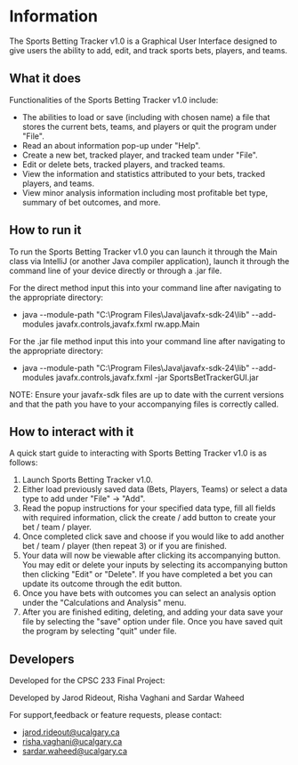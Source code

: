 # Information
The Sports Betting Tracker v1.0 is a Graphical User Interface designed to give 
users the ability to add, edit, and track sports bets, players, and teams.
## What it does
Functionalities of the Sports Betting Tracker v1.0 include:
+ The abilities to load or save (including with chosen name) a file that stores the 
current bets, teams, and players or quit the program under "File".
+ Read an about information pop-up under "Help".
+ Create a new bet, tracked player, and tracked team under "File".
+ Edit or delete bets, tracked players, and tracked teams.
+ View the information and statistics attributed to your bets, tracked players, and teams.
+ View minor analysis information including most profitable bet type, summary of bet outcomes, and more.

## How to run it
To run the Sports Betting Tracker v1.0 you can launch it through the Main class via 
IntelliJ (or another Java compiler application), launch it through the command line of
your device directly or through a .jar file.

For the direct method input this into your command line after navigating to the appropriate directory:

- java --module-path "C:\Program Files\Java\javafx-sdk-24\lib" --add-modules
javafx.controls,javafx.fxml rw.app.Main

For the .jar file method input this into your command line after navigating to the appropriate directory:
- java --module-path "C:\Program Files\Java\javafx-sdk-24\lib" --add-modules
javafx.controls,javafx.fxml -jar SportsBetTrackerGUI.jar

NOTE: Ensure your javafx-sdk files are up to date with the current versions and that the path you have to your accompanying files
is correctly called.
## How to interact with it
A quick start guide to interacting with Sports Betting Tracker v1.0 is as follows:
1. Launch Sports Betting Tracker v1.0.
2. Either load previously saved data (Bets, Players, Teams) or select a data type to add under "File" -> "Add".
3. Read the popup instructions for your specified data type, fill all fields with required information, click the
create / add button to create your bet / team / player.
4. Once completed click save and choose if you would like to add another bet / team / player (then repeat 3) or if you are 
finished. 
5. Your data will now be viewable after clicking its accompanying button. You may edit or delete your inputs by selecting
its accompanying button then clicking "Edit" or "Delete". If you have completed a bet you can update its outcome through the
edit button. 
6. Once you have bets with outcomes you can select an analysis option under the "Calculations and Analysis" menu. 
7. After you are finished editing, deleting, and adding your data save your file by selecting the "save" option under file.
Once you have saved quit the program by selecting "quit" under file.

## Developers
Developed for the CPSC 233 Final Project:

Developed by Jarod Rideout, Risha Vaghani and Sardar Waheed

For support,feedback or feature requests, please contact:
- jarod.rideout@ucalgary.ca
- risha.vaghani@ucalgary.ca
- sardar.waheed@ucalgary.ca